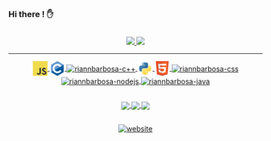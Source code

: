 <h3> Hi there ! ✋ </h3>

  ##
  
<p align="center">
  <a href="https://github.com/riannbarbosa/">
    
  <img width="410" src="https://github-readme-stats.vercel.app/api?username=riannbarbosa&show_icons=true&theme=radical&include_all_commits=true&count_private=true"/>
    
  <img width="341" src="https://github-readme-stats.vercel.app/api/top-langs/?username=riannbarbosa&layout=compact&langs_count=8&theme=radical"/>
</p>
  
 
  <a href="https://github.com/riannbarbosa/">
    <hr>
  
  
 <div align="center">
      <img align="center" src="https://raw.githubusercontent.com/devicons/devicon/master/icons/javascript/javascript-original.svg" height="30" alt="riannbarbosa-           javascript" >
      <img align="center" src="https://raw.githubusercontent.com/devicons/devicon/master/icons/c/c-original.svg" height="30" alt="riannbarbosa-C">
      <img align="center" src="https://cdn.worldvectorlogo.com/logos/c.svg" height="30" alt="riannbarbosa-c++">
      <img align="center" src="https://raw.githubusercontent.com/devicons/devicon/master/icons/python/python-original.svg" height="30" alt="riannbarbosa-python">
      <img align="center" src="https://raw.githubusercontent.com/devicons/devicon/master/icons/html5/html5-original.svg" height="30" alt="riannbarbosa-html5">
      <img align="center" src="https://cdn.worldvectorlogo.com/logos/css-3.svg" height="30" alt="riannbarbosa-css">
      <img align="center" src="https://cdn.worldvectorlogo.com/logos/nodejs-icon.svg" height="30" alt="riannbarbosa-nodejs">
   <img align="center" src="https://cdn.worldvectorlogo.com/logos/java-4.svg" height="42" alt="riannbarbosa-java">
  </div>
   
  ##
  
  <div align="center">
        <a href="https://www.linkedin.com/in/rian-barbosa/" target="_blank"> <img align="center" src="https://img.shields.io/badge/LinkedIn-0077B5?style=for-the-badge&logo=linkedin&logoColor=white">
        <a href="https://www.instagram.com/riann.barbosa/" target="_blank"> <img align="center" src="https://img.shields.io/badge/Instagram-E4405F?style=for-the-badge&logo=instagram&logoColor=black">
        <a href="mailto:riannbarbosa5@gmail.com" target="_blank"><img align="center" src="https://img.shields.io/badge/Gmail-D14836?style=for-the-badge&logo=gmail&logoColor=white">
  </div>
          
  ##
  <div align="center">
                     <a href="https://riannbarbosa.github.io/" target="_blank"><img  src="https://camo.githubusercontent.com/b106cceb7b6e5e5cf3088144123ba9691975eb5acd9a9927a81c735743a197cb/68747470733a2f2f696d672e736869656c64732e696f2f62616467652f776562736974652d3030303030303f7374796c653d666f722d7468652d6261646765266c6f676f3d41626f75742e6d65266c6f676f436f6c6f723d7768697465266c696e6b3d68747470733a2f2f63632e756666732e6564752e62722f706573736f612f6c6574696369612e726f73612f" alt="website" height="35" >
        
  </div>
 
